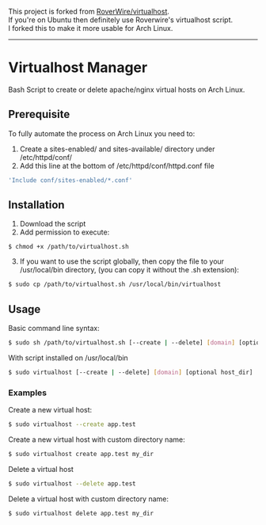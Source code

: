 
This project is forked from [RoverWire/virtualhost](https://github.com/RoverWire/virtualhost).  
If you're on Ubuntu then definitely use Roverwire's virtualhost script.  
I forked this to make it more usable for Arch Linux.

---

Virtualhost Manager
===========

Bash Script to create or delete apache/nginx virtual hosts on Arch Linux.

## Prerequisite ##

To fully automate the process on Arch Linux you need to:
1. Create a sites-enabled/ and sites-available/ directory under /etc/httpd/conf/
2. Add this line at the bottom of /etc/httpd/conf/httpd.conf file 
```bash
'Include conf/sites-enabled/*.conf'
```


## Installation ##

1. Download the script
2. Add permission to execute:

```
$ chmod +x /path/to/virtualhost.sh
```

3. If you want to use the script globally, then copy the file to your /usr/local/bin directory,
(you can copy it without the .sh extension):

```bash
$ sudo cp /path/to/virtualhost.sh /usr/local/bin/virtualhost
```


## Usage ##

Basic command line syntax:

```bash
$ sudo sh /path/to/virtualhost.sh [--create | --delete] [domain] [optional host_dir]
```

With script installed on /usr/local/bin

```bash
$ sudo virtualhost [--create | --delete] [domain] [optional host_dir]
```

### Examples ###

Create a new virtual host:

```bash
$ sudo virtualhost --create app.test
```
Create a new virtual host with custom directory name:

```bash
$ sudo virtualhost create app.test my_dir
```
Delete a virtual host

```bash
$ sudo virtualhost --delete app.test
```

Delete a virtual host with custom directory name:

```
$ sudo virtualhost delete app.test my_dir
```
